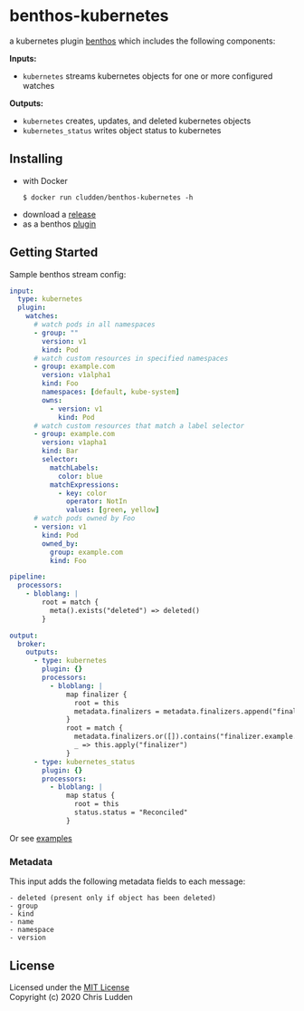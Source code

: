 # benthos-kubernetes

a kubernetes plugin [benthos](https://github.com/Jeffail/benthos) which includes the following components:

**Inputs:**

- `kubernetes` streams kubernetes objects for one or more configured watches

**Outputs:**

- `kubernetes` creates, updates, and deleted kubernetes objects
- `kubernetes_status` writes object status to kubernetes

## Installing

- with Docker
  ```shell
  $ docker run cludden/benthos-kubernetes -h
  ```
- download a [release](https://github.com/cludden/benthos-kubernetes/releases)
- as a benthos [plugin](./cmd/benthos/main.go)

## Getting Started

Sample benthos stream config:

```yaml
input:
  type: kubernetes
  plugin:
    watches:
      # watch pods in all namespaces
      - group: ""
        version: v1
        kind: Pod
      # watch custom resources in specified namespaces
      - group: example.com
        version: v1alpha1
        kind: Foo
        namespaces: [default, kube-system]
        owns:
          - version: v1
            kind: Pod
      # watch custom resources that match a label selector
      - group: example.com
        version: v1apha1
        kind: Bar
        selector:
          matchLabels:
            color: blue
          matchExpressions:
            - key: color
              operator: NotIn
              values: [green, yellow]
      # watch pods owned by Foo
      - version: v1
        kind: Pod
        owned_by:
          group: example.com
          kind: Foo

pipeline:
  processors:
    - bloblang: |
        root = match {
          meta().exists("deleted") => deleted()
        }

output:
  broker:
    outputs:
      - type: kubernetes
        plugin: {}
        processors:
          - bloblang: |
              map finalizer {
                root = this
                metadata.finalizers = metadata.finalizers.append("finalizer.example.com")
              }
              root = match {
                metadata.finalizers.or([]).contains("finalizer.example.com") => deleted()
                _ => this.apply("finalizer")
              }
      - type: kubernetes_status
        plugin: {}
        processors:
          - bloblang: |
              map status {
                root = this
                status.status = "Reconciled"
              }
```

Or see [examples](./example)

### Metadata

This input adds the following metadata fields to each message:

```
- deleted (present only if object has been deleted)
- group
- kind
- name
- namespace
- version
```

## License

Licensed under the [MIT License](LICENSE.md)  
Copyright (c) 2020 Chris Ludden
